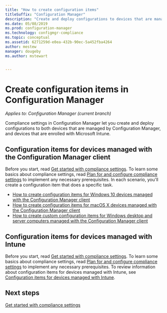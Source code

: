 ```yaml
---
title: "How to create configuration items"
titleSuffix: "Configuration Manager"
description: "Create and deploy configurations to devices that are managed by Configuration Manager and enrolled with Microsoft Intune."
ms.date: 05/08/2019
ms.prod: configuration-manager
ms.technology: configmgr-compliance
ms.topic: conceptual
ms.assetid: 6271259d-e0ea-432b-90ec-5a452fba4264
author: mestew
manager: dougeby
ms.author: mstewart


---
```

# Create configuration items in Configuration Manager

*Applies to: Configuration Manager (current branch)*

Compliance settings in Configuration Manager let you create and deploy configurations to both devices that are managed by Configuration Manager, and devices that are enrolled with Microsoft Intune.

## Configuration items for devices managed with the Configuration Manager client

Before you start, read [Get started with compliance settings](../../compliance/get-started/get-started-with-compliance-settings.md). To learn some basics about compliance settings, read [Plan for and configure compliance settings](../../compliance/plan-design/plan-for-and-configure-compliance-settings.md) to implement any necessary prerequisites. In each scenario, you'll create a configuration item that does a specific task.

- [How to create configuration items for Windows 10 devices managed with the Configuration Manager client](../../compliance/deploy-use/create-configuration-items-for-windows-10-devices-managed-with-the-client.md)
- [How to create configuration items for macOS X devices managed with the Configuration Manager client](../../compliance/deploy-use/create-configuration-items-for-mac-os-x-devices-managed-with-the-client.md)
- [How to create custom configuration items for Windows desktop and server computers managed with the Configuration Manager client](../../compliance/deploy-use/create-custom-configuration-items-for-windows-desktop-and-server-computers-managed-with-the-client.md)

## Configuration items for devices managed with Intune

Before you start, read [Get started with compliance settings](../../compliance/get-started/get-started-with-compliance-settings.md). To learn some basics about compliance settings, read [Plan for and configure compliance settings](../../compliance/plan-design/plan-for-and-configure-compliance-settings.md) to implement any necessary prerequisites. To review information about configuration items for devices managed with Intune, see [Configuration items for devices managed with Intune](../../mdm/understand/what-happened-to-hybrid.md).

## Next steps

[Get started with compliance settings](../../compliance/get-started/get-started-with-compliance-settings.md)
